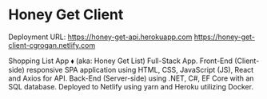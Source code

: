 # Honey Get Client

Deployment URL:
https://honey-get-api.herokuapp.com
https://honey-get-client-cgrogan.netlify.com

Shopping List App ⬧ (aka: Honey Get List)
Full-Stack App. Front-End (Client-side) responsive SPA application using HTML, CSS, JavaScript (JS), React and Axios for API. Back-End (Server-side) using .NET, C#, EF Core with an SQL database. Deployed to Netlify using yarn and Heroku utilizing Docker.
